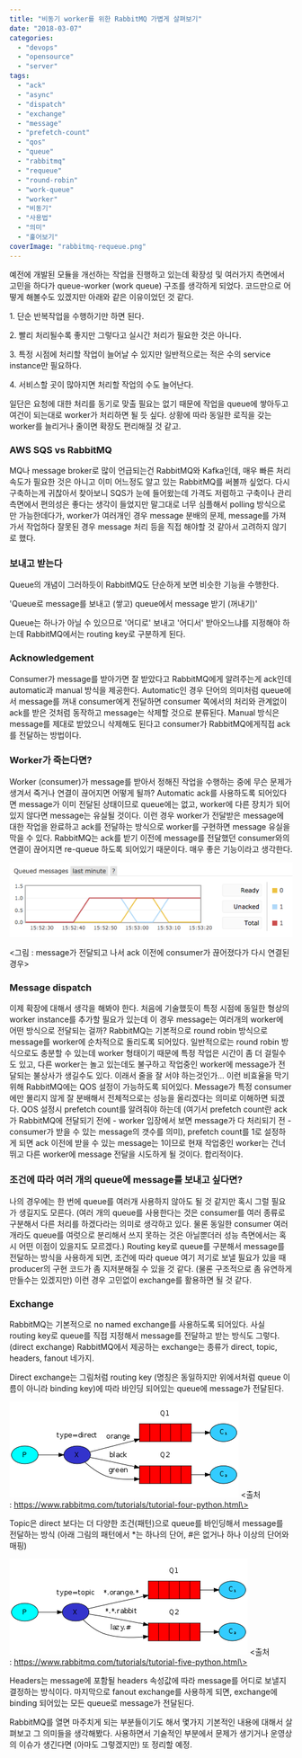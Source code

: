 ```yaml
---
title: "비동기 worker를 위한 RabbitMQ 가볍게 살펴보기"
date: "2018-03-07"
categories: 
  - "devops"
  - "opensource"
  - "server"
tags: 
  - "ack"
  - "async"
  - "dispatch"
  - "exchange"
  - "message"
  - "prefetch-count"
  - "qos"
  - "queue"
  - "rabbitmq"
  - "requeue"
  - "round-robin"
  - "work-queue"
  - "worker"
  - "비동기"
  - "사용법"
  - "의미"
  - "훑어보기"
coverImage: "rabbitmq-requeue.png"
---
```


예전에 개발된 모듈을 개선하는 작업을 진행하고 있는데 확장성 및 여러가지 측면에서 고민을 하다가 queue-worker (work queue) 구조를 생각하게 되었다. 코드만으로 어떻게 해볼수도 있겠지만 아래와 같은 이유이었던 것 같다.

1\. 단순 반복작업을 수행하기만 하면 된다.

2\. 빨리 처리될수록 좋지만 그렇다고 실시간 처리가 필요한 것은 아니다.

3\. 특정 시점에 처리할 작업이 늘어날 수 있지만 일반적으로는 적은 수의 service instance만 필요하다.

4\. 서비스할 곳이 많아지면 처리할 작업의 수도 늘어난다.

일단은 요청에 대한 처리를 동기로 맞출 필요는 없기 때문에 작업을 queue에 쌓아두고 여건이 되는대로 worker가 처리하면 될 듯 싶다. 상황에 따라 동일한 로직을 갖는 worker를 늘리거나 줄이면 확장도 편리해질 것 같고.

### AWS SQS vs RabbitMQ

MQ나 message broker로 많이 언급되는건 RabbitMQ와 Kafka인데, 매우 빠른 처리속도가 필요한 것은 아니고 이미 어느정도 알고 있는 RabbitMQ를 써볼까 싶었다. 다시 구축하는게 귀찮아서 찾아보니 SQS가 눈에 들어왔는데 가격도 저렴하고 구축이나 관리 측면에서 편의성은 좋다는 생각이 들었지만 말그대로 너무 심플해서 polling 방식으로만 가능한데다가, worker가 여러개인 경우 message 분배의 문제, message를 가져가서 작업하다 잘못된 경우 message 처리 등을 직접 해야할 것 같아서 고려하지 않기로 했다.

### 보내고 받는다

Queue의 개념이 그러하듯이 RabbitMQ도 단순하게 보면 비슷한 기능을 수행한다.

'Queue로 message를 보내고 (쌓고) queue에서 message 받기 (꺼내기)'

Queue는 하나가 아닐 수 있으므로 '어디로' 보내고 '어디서' 받아오느냐를 지정해야 하는데 RabbitMQ에서는 routing key로 구분하게 된다.

### Acknowledgement

Consumer가 message를 받아가면 잘 받았다고 RabbitMQ에게 알려주는게 ack인데 automatic과 manual 방식을 제공한다. Automatic인 경우 단어의 의미처럼 queue에서 message를 꺼내 consumer에게 전달하면 consumer 쪽에서의 처리와 관계없이 ack를 받은 것처럼 동작하고 message는 삭제할 것으로 분류된다. Manual 방식은 message를 제대로 받았으니 삭제해도 된다고 consumer가 RabbitMQ에게직접 ack를 전달하는 방법이다.

### Worker가 죽는다면?

Worker (consumer)가 message를 받아서 정해진 작업을 수행하는 중에 무슨 문제가 생겨서 죽거나 연결이 끊어지면 어떻게 될까? Automatic ack를 사용하도록 되어있다면 message가 이미 전달된 상태이므로 queue에는 없고, worker에 다른 장치가 되어있지 않다면 message는 유실될 것이다. 이런 경우 worker가 전달받은 message에 대한 작업을 완료하고 ack를 전달하는 방식으로 worker를 구현하면 message 유실을 막을 수 있다. RabbitMQ는 ack를 받기 이전에 message를 전달했던 consumer와의 연결이 끊어지면 re-queue 하도록 되어있기 때문이다. 매우 좋은 기능이라고 생각한다.

[![](images/rabbitmq-requeue.png)](http://13.125.231.217/wp-content/uploads/2018/03/rabbitmq-requeue.png)

\<그림 : message가 전달되고 나서 ack 이전에 consumer가 끊어졌다가 다시 연결된 경우\>

### Message dispatch

이제 확장에 대해서 생각을 해봐야 한다. 처음에 기술했듯이 특정 시점에 동일한 형상의 worker instance를 추가할 필요가 있는데 이 경우 message는 여러개의 worker에 어떤 방식으로 전달되는 걸까? RabbitMQ는 기본적으로 round robin 방식으로 message를 worker에 순차적으로 돌리도록 되어있다. 일반적으로는 round robin 방식으로도 충분할 수 있는데 worker 형태이기 때문에 특정 작업은 시간이 좀 더 걸릴수도 있고, 다른 worker는 놀고 있는데도 불구하고 작업중인 worker에 message가 전달되는 불상사가 생길수도 있다. 이래서 줄을 잘 서야 하는것인가... 이런 비효율을 막기 위해 RabbitMQ에는 QOS 설정이 가능하도록 되어있다. Message가 특정 consumer에만 몰리지 않게 잘 분배해서 전체적으로는 성능을 올리겠다는 의미로 이해하면 되겠다. QOS 설정시 prefetch count를 알려줘야 하는데 (여기서 prefetch count란 ack가 RabbitMQ에 전달되기 전에 - worker 입장에서 보면 message가 다 처리되기 전 - consumer가 받을 수 있는 message의 갯수를 의미), prefetch count를 1로 설정하게 되면 ack 이전에 받을 수 있는 message는 1이므로 현재 작업중인 worker는 건너뛰고 다른 worker에 message 전달을 시도하게 될 것이다. 합리적이다.

### 조건에 따라 여러 개의 queue에 message를 보내고 싶다면?

나의 경우에는 한 번에 queue를 여러개 사용하지 않아도 될 것 같지만 혹시 그럴 필요가 생길지도 모른다. (여러 개의 queue를 사용한다는 것은 consumer를 여러 종류로 구분해서 다른 처리를 하겠다라는 의미로 생각하고 있다. 물론 동일한 consumer 여러개라도 queue를 여럿으로 분리해서 쓰지 못하는 것은 아닐뿐더러 성능 측면에서는 혹시 어떤 이점이 있을지도 모르겠다.) Routing key로 queue를 구분해서 message를 전달하는 방식을 사용하게 되면, 조건에 따라 queue 여기 저기로 보낼 필요가 있을 때 producer의 구현 코드가 좀 지저분해질 수 있을 것 같다. (물론 구조적으로 좀 유연하게 만들수는 있겠지만) 이런 경우 고민없이 exchange를 활용하면 될 것 같다.

### Exchange

RabbitMQ는 기본적으로 no named exchange를 사용하도록 되어있다. 사실 routing key로 queue를 직접 지정해서 message를 전달하고 받는 방식도 그렇다. (direct exchange) RabbitMQ에서 제공하는 exchange는 종류가 direct, topic, headers, fanout 네가지.

Direct exchange는 그림처럼 routing key (명칭은 동일하지만 위에서처럼 queue 이름이 아니라 binding key)에 따라 바인딩 되어있는 queue에 message가 전달된다.

[![](images/rabbitmq-direct.png)](http://13.125.231.217/wp-content/uploads/2018/03/rabbitmq-direct.png)
\<출처 : https://www.rabbitmq.com/tutorials/tutorial-four-python.html\>

Topic은 direct 보다는 더 다양한 조건(패턴)으로 queue를 바인딩해서 message를 전달하는 방식 (아래 그림의 패턴에서 \*는 하나의 단어, #은 없거나 하나 이상의 단어와 매핑)

[![](images/rabbitmq-topic.png)](http://13.125.231.217/wp-content/uploads/2018/03/rabbitmq-topic.png)
\<출처 : https://www.rabbitmq.com/tutorials/tutorial-five-python.html\>

Headers는 message에 포함될 headers 속성값에 따라 message를 어디로 보낼지 결정하는 방식이다. 마지막으로 fanout exchange를 사용하게 되면, exchange에 binding 되어있는 모든 queue로 message가 전달된다.

RabbitMQ를 열면 마주치게 되는 부분들이기도 해서 몇가지 기본적인 내용에 대해서 살펴보고 그 의미들을 생각해봤다. 사용하면서 기술적인 부분에서 문제가 생기거나 운영상의 이슈가 생긴다면 (아마도 그렇겠지만) 또 정리할 예정.

